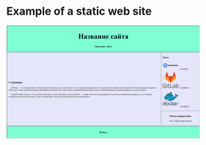 # Example of a static web site
![alt text](https://github.com/vitaliy-developer/static-test/blob/main/web%20site.png)
